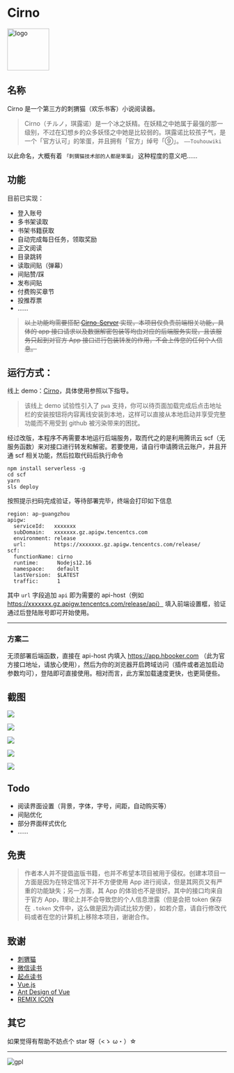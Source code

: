# Cirno

 <img src="./src/assets/cirno.png" width = "96"  alt="logo" align=center />

## 名称

Cirno 是一个第三方的刺猬猫（欢乐书客）小说阅读器。

> Cirno（チルノ，琪露诺）是一个冰之妖精。在妖精之中她属于最强的那一级别，不过在幻想乡的众多妖怪之中她是比较弱的。琪露诺比较孩子气，是一个「官方认可」的笨蛋，并且拥有「官方」绰号「⑨」。 `——Touhouwiki`

以此命名，大概有着 `「刺猬猫技术部的人都是笨蛋」` 这种程度的意义吧……

## 功能

目前已实现：

- 登入账号
- 多书架读取
- 书架书籍获取
- 自动完成每日任务，领取奖励
- 正文阅读
- 目录跳转
- 读取间贴（弹幕）
- 间贴赞/踩
- 发布间贴
- 付费购买章节
- 投推荐票
- ......

> ~~以上功能均需要搭配 [Cirno-Server](https://github.com/zsakvo/Cirno-Server) 实现，本项目仅负责前端相关功能，具体的 app 接口请求以及数据解密包装等均由对应的后端服务实现，且该服务只起到对官方 App 接口进行包装转发的作用，不会上传您的任何个人信息。~~

## 运行方式：

线上 demo：[Cirno](https://zsakvo.github.io/Cirno/#/)，具体使用参照以下指导。

> 该线上 demo 试验性引入了 `pwa` 支持，你可以待页面加载完成后点击地址栏的安装按钮将内容离线安装到本地，这样可以直接从本地启动并享受完整功能而不用受到 github 被污染带来的困扰。

经过改版，本程序不再需要本地运行后端服务，取而代之的是利用腾讯云 scf（无服务函数）来对接口进行转发和解密。若要使用，请自行申请腾讯云账户，并且开通 scf 相关功能，然后拉取代码后执行命令

```shell
npm install serverless -g
cd scf
yarn
sls deploy
```

按照提示扫码完成验证，等待部署完毕，终端会打印如下信息

```
region: ap-guangzhou
apigw:
  serviceId:   xxxxxxx
  subDomain:   xxxxxxx.gz.apigw.tencentcs.com
  environment: release
  url:         https://xxxxxxx.gz.apigw.tencentcs.com/release/
scf:
  functionName: cirno
  runtime:      Nodejs12.16
  namespace:    default
  lastVersion:  $LATEST
  traffic:      1
```

其中 `url` 字段追加 `api` 即为需要的 api-host（例如 https://xxxxxxx.gz.apigw.tencentcs.com/release/api）
填入前端设置框，验证通过后登陆账号即可开始使用。

---

### 方案二

无须部署后端函数，直接在 api-host 内填入 https://app.hbooker.com （此为官方接口地址，请放心使用），然后为你的浏览器开启跨域访问（插件或者追加启动参数均可），登陆即可直接使用。相对而言，此方案加载速度更快，也更简便些。

## 截图

![](./imgs/5.jpg)

![](./imgs/1.jpg)

![](./imgs/2.jpg)

![](./imgs/3.jpg)

![](./imgs/4.jpg)

## Todo

- 阅读界面设置（背景，字体，字号，间距，自动购买等）
- 间贴优化
- 部分界面样式优化
- ......

## 免责

> 作者本人并不提倡盗版书籍，也并不希望本项目被用于侵权。创建本项目一方面是因为在特定情况下并不方便使用 App 进行阅读，但是其网页又有严重的功能缺失；另一方面，其 App 的体验也不是很好。其中的接口均来自于官方 App，理论上并不会导致您的个人信息泄露（但是会把 token 保存在 `.token` 文件中，这么做是因为调试比较方便），如若介意，请自行修改代码或者在您的计算机上移除本项目，谢谢合作。

## 致谢

- [刺猬猫](https://www.ciweimao.com/)
- [微信读书](https://weread.qq.com/)
- [起点读书](https://www.qidian.com/)
- [Vue.js](https://cn.vuejs.org/index.html)
- [Ant Design of Vue](https://www.antdv.com/docs/vue/introduce-cn/)
- [REMIX ICON](https://remixicon.com/)

## 其它

如果觉得有帮助不妨点个 star 呀（<ゝ ω・）☆

---

![gpl](https://www.gnu.org/graphics/gplv3-127x51.png)
